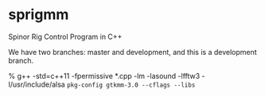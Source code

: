 # sprigmm
Spinor Rig Control Program in C++

We have two branches: master and development, and this is a development branch.

% g++ -std=c++11 -fpermissive *.cpp -lm -lasound -lfftw3 -I/usr/include/alsa `pkg-config gtkmm-3.0 --cflags --libs`

